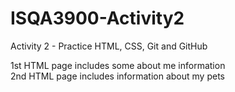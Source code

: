 # ISQA3900-Activity2
Activity 2 - Practice HTML, CSS, Git and GitHub

1st HTML page includes some about me information<br>
2nd HTML page includes information about my pets
